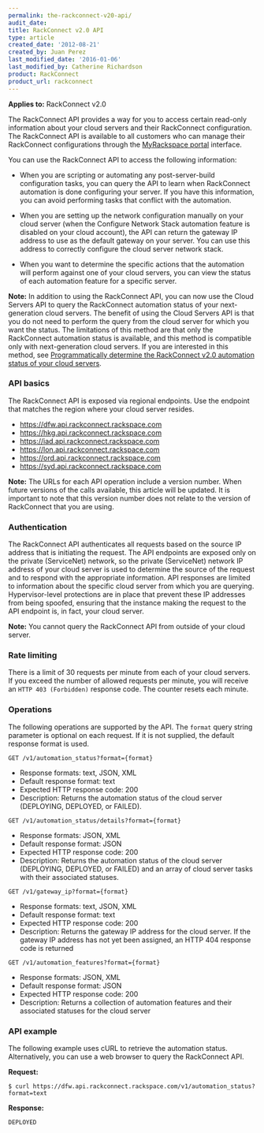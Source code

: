 ```yaml
---
permalink: the-rackconnect-v20-api/
audit_date:
title: RackConnect v2.0 API
type: article
created_date: '2012-08-21'
created_by: Juan Perez
last_modified_date: '2016-01-06'
last_modified_by: Catherine Richardson
product: RackConnect
product_url: rackconnect
---
```


**Applies to:** RackConnect v2.0

The RackConnect API provides a way for you to access certain read-only
information about your cloud servers and their RackConnect
configuration. The RackConnect API is available to all customers who can
manage their RackConnect configurations
through the [MyRackspace portal](https://my.rackspace.com/) interface.

You can use the RackConnect API to access the following information:

-   When you are scripting or automating any post-server-build
    configuration tasks, you can query the API to learn when RackConnect
    automation is done configuring your server. If you have this
    information, you can avoid performing tasks that conflict with
    the automation.

-   When you are setting up the network configuration manually on your
    cloud server (when the Configure Network Stack automation feature is
    disabled on your cloud account), the API can return the gateway IP
    address to use as the default gateway on your server. You can
    use this address to correctly configure the cloud server
    network stack.

-   When you want to determine the specific actions that the automation
    will perform against one of your cloud servers, you can view the
    status of each automation feature for a specific server.

**Note:** In addition to using the RackConnect API, you can now use the
Cloud Servers API to query the RackConnect automation status of your
next-generation cloud servers. The benefit of using the Cloud Servers
API is that you do not need to perform the query from the cloud
server for which you want the status. The limitations of this method are that
only the RackConnect automation status is available, and this method is
compatible only with next-generation cloud servers. If you are
interested in this method, see [Programmatically determine the RackConnect v2.0 automation status of your cloud servers](/how-to/how-to-programmatically-determine-the-rackconnect-v20-automation-status-of-your-cloud).

### API basics

The RackConnect API is exposed via regional endpoints. Use the endpoint
that matches the region where your cloud server resides.

-   https://dfw.api.rackconnect.rackspace.com
-   https://hkg.api.rackconnect.rackspace.com
-   https://iad.api.rackconnect.rackspace.com
-   https://lon.api.rackconnect.rackspace.com
-   https://ord.api.rackconnect.rackspace.com
-   https://syd.api.rackconnect.rackspace.com

**Note:** The URLs for each API operation include a version number. When
future versions of the calls available, this article will be updated. It
is important to note that this version number does not relate to the
version of RackConnect that you are using.

### Authentication

The RackConnect API authenticates all requests based on the source IP
address that is initiating the request. The API endpoints are exposed
only on the private (ServiceNet) network, so the private (ServiceNet)
network IP address of your cloud server is used to determine the source
of the request and to respond with the appropriate information. API
responses are limited to information about the specific cloud
server from which you are querying. Hypervisor-level protections are in place that prevent these IP
addresses from being spoofed, ensuring that the instance making the
request to the API endpoint is, in fact, your cloud server.

**Note:** You cannot query the RackConnect API from outside of your cloud
server.

### Rate limiting

There is a limit of 30 requests per minute from each of your cloud
servers. If you exceed the number of allowed requests per minute, you
will receive an `HTTP 403 (Forbidden)` response code. The counter resets
each minute.

### Operations

The following operations are supported by the API. The `format` query
string parameter is optional on each request. If it is not supplied, the
default response format is used.

`GET /v1/automation_status?format={format}`

-   Response formats: text, JSON, XML
-   Default response format: text
-   Expected HTTP response code: 200
-   Description: Returns the automation status of the cloud server
    (DEPLOYING, DEPLOYED, or FAILED).

`GET /v1/automation_status/details?format={format}`

-   Response formats: JSON, XML
-   Default response format: JSON
-   Expected HTTP response code: 200
-   Description: Returns the automation status of the cloud server
    (DEPLOYING, DEPLOYED, or FAILED) and an array of cloud server tasks with their associated statuses.

`GET /v1/gateway_ip?format={format}`

-   Response formats: text, JSON, XML
-   Default response format: text
-   Expected HTTP response code: 200
-   Description: Returns the gateway IP address for the cloud server. If the gateway IP address has not yet been assigned, an HTTP 404 response code is returned

`GET /v1/automation_features?format={format}`

-   Response formats: JSON, XML
-   Default response format: JSON
-   Expected HTTP response code: 200
-   Description: Returns a collection of automation features and their associated statuses for the cloud server

### API example

The following example uses cURL to retrieve the automation status.
Alternatively, you can use a web browser to query the RackConnect API.

**Request:**

    $ curl https://dfw.api.rackconnect.rackspace.com/v1/automation_status?format=text

**Response:**

    DEPLOYED
